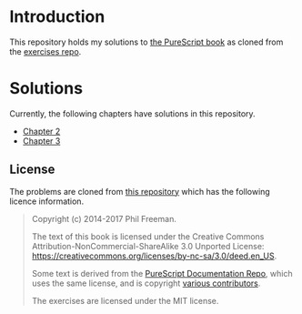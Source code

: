 # Introduction

This repository holds my solutions to [the PureScript book](https://book.purescript.org/) as cloned from the [exercises repo](https://github.com/purescript-contrib/purescript-book).

# Solutions

Currently, the following chapters have solutions in this repository.

* [Chapter 2](exercises/chapter2/test/MySolutions.purs)
* [Chapter 3](exercises/chapter3/test/MySolutions.purs)

## License

The problems are cloned from [this repository](https://github.com/purescript-contrib/purescript-book) which has the following licence information.

> Copyright (c) 2014-2017 Phil Freeman.
> 
> The text of this book is licensed under the Creative Commons Attribution-NonCommercial-ShareAlike 3.0 Unported License: <https://creativecommons.org/licenses/by-nc-sa/3.0/deed.en_US>.
> 
> Some text is derived from the [PureScript Documentation Repo](https://github.com/purescript/documentation), which uses the same license, and is copyright [various contributors](https://github.com/purescript/documentation/blob/master/CONTRIBUTORS.md).
> 
> The exercises are licensed under the MIT license.
